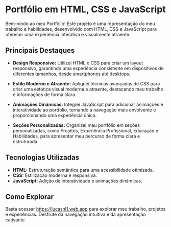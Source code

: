 # Portfólio em HTML, CSS e JavaScript

Bem-vindo ao meu Portfólio! Este projeto é uma representação do meu trabalho e habilidades, desenvolvido com HTML, CSS e JavaScript para oferecer uma experiência interativa e visualmente atraente.

## Principais Destaques

- **Design Responsivo:** Utilizei HTML e CSS para criar um layout responsivo, garantindo uma experiência consistente em dispositivos de diferentes tamanhos, desde smartphones até desktops.

- **Estilo Moderno e Atraente:** Apliquei técnicas avançadas de CSS para criar uma estética visual moderna e atraente, destacando meu trabalho e informações de forma clara.

- **Animações Dinâmicas:** Integrei JavaScript para adicionar animações e interatividade ao portfólio, tornando a navegação mais envolvente e proporcionando uma experiência única.

- **Seções Personalizadas:** Organizei meu portfólio em seções personalizadas, como Projetos, Experiência Profissional, Educação e Habilidades, para apresentar meu percurso de forma clara e estruturada.

## Tecnologias Utilizadas

- **HTML:** Estruturação semântica para uma acessibilidade otimizada.
- **CSS:** Estilização moderna e responsiva.
- **JavaScript:** Adição de interatividade e animações dinâmicas.

## Como Explorar

Basta acessar https://lucasnl1.web.app para explorar meu trabalho, projetos e experiências. Desfrute da navegação intuitiva e da apresentação cativante.

